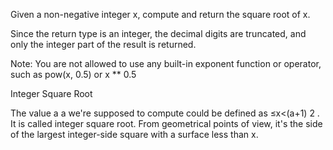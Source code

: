 Given a non-negative integer x, compute and return the square root of x.

Since the return type is an integer, the decimal digits are truncated, and only the integer part of the result is returned.

Note: You are not allowed to use any built-in exponent function or operator, such as pow(x, 0.5) or x ** 0.5

Integer Square Root

The value 
a
a we're supposed to compute could be defined as ≤x<(a+1) 2
 . It is called integer square root. From geometrical points of view, it's the side of the largest integer-side square with a surface less than x.